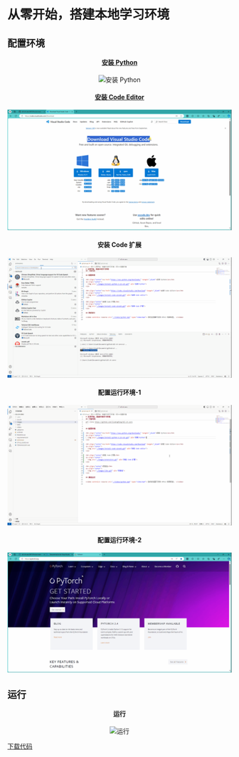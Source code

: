 # 从零开始，搭建本地学习环境

## 配置环境

<h4 align="center"><a href="https://www.python.org/downloads/" target="_blank">安装 Python</a></h4>
<p align="center">
  <img src="./images/install-python-3.12-win.gif" alt="安装 Python">
</p>

<h4 align="center"><a href="https://code.visualstudio.com/Download" target="_blank">安装 Code Editor</a></h4>
<p align="center">
  <img src="./images/install-code-winx64.gif" alt="安装 Code editor">
</p>

<h4 align="center">安装 Code 扩展</h4>
<p align="center">
  <img src="./images/extensions.gif" alt="安装 Code 扩展">
</p>

<h4 align="center">配置运行环境-1</h4>
<p align="center">
  <img src="./images/env-1.gif" alt="配置运行环境-1">
</p>

<h4 align="center">配置运行环境-2</h4>
<p align="center">
  <img src="./images/env-2.gif" alt="配置运行环境-2">
</p>

## 运行

<h4 align="center">运行</h4>
<p align="center">
  <img src="./images/from-start.gif" alt="运行">
</p>

[下载代码](https://github.com/liudengfeng/d2l-zh-zero)